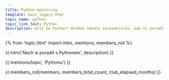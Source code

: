 ```yaml
---
title: Python mentoring
template: main_legacy.html
topic_name: python
topic_link_text: Python
description: Učíš se Python? Hledáš někoho zkušenějšího, kdo ti poradí, když se zasekneš? Kdo ti ukáže správné postupy a nasměruje tě na kvalitní návody nebo kurzy?
---
```

{% from 'topic.html' import intro, mentions, members_roll %}

{{ intro('Nech si poradit s Pythonem', description) }}

{{ mentions(topic, 'Pythonu') }}

{{ members_roll(members, members_total_count, club_elapsed_months) }}

